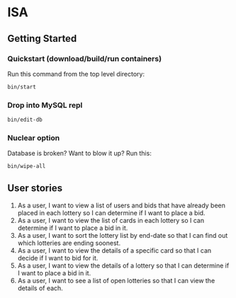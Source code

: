 # ISA

## Getting Started
### Quickstart (download/build/run containers)

Run this command from the top level directory:

```bash
bin/start
```

### Drop into MySQL repl

```bash
bin/edit-db
```

### Nuclear option

Database is broken? Want to blow it up? Run this:

```bash
bin/wipe-all

```
## User stories

1. As a user, I want to view a list of users and bids that have already been placed in each lottery so I can determine if I want to place a bid.
2. As a user, I want to view the list of cards in each lottery so I can determine if I want to place a bid in it.
3. As a user, I want to sort the lottery list by end-date so that I can find out which lotteries are ending soonest.
4. As a user, I want to view the details of a specific card so that I can decide if I want to bid for it.
5. As a user, I want to view the details of a lottery so that I can determine if I want to place a bid in it.
6. As a user, I want to see a list of open lotteries so that I can view the details of each.
